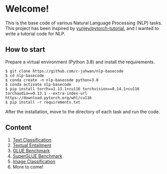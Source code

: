# Welcome!

This is the base code of various Natural Language Processing (NLP) tasks. This project has been inspired by [yunjey/pytorch-tutorial](https://github.com/yunjey/pytorch-tutorial), and I wanted to write a tutorial code for NLP.

## How to start

Prepare a virtual environment (Python 3.8) and install the requirements.

```shell
$ git clone https://github.com/c-juhwan/nlp-basecode
$ cd nlp-basecode
$ conda create -n nlp-basecode python=3.8
$ conda activate nlp-basecode
$ pip install torch==1.13.1+cu116 torchvision==0.14.1+cu116 torchaudio==0.13.1 --extra-index-url https://download.pytorch.org/whl/cu116
$ pip install -r requirements.txt
```

After the installation, move to the directory of each task and run the code.

## Content

1. [Text Classification](https://github.com/c-juhwan/nlp-basecode/tree/master/N01_SingleClassification)
2. [Textual Entailment](https://github.com/c-juhwan/nlp-basecode/tree/master/N02_TextualEntailment)
3. [GLUE Benchmark](https://github.com/c-juhwan/nlp-basecode/tree/master/N03_GLUEBenchmark)
4. [SuperGLUE Benchmark](https://github.com/c-juhwan/nlp-basecode/tree/master/N04_SuperGLUE)
5. [Image Classification](https://github.com/c-juhwan/nlp-basecode/tree/master/V01_ImageClassification)
6. More to come!
